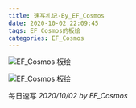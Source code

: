 ```yaml
---
title: 速写札记-By_EF_Cosmos
date: 2020-10-02 22:09:45
tags: EF_Cosmos的板绘
categories: EF_Cosmos
---
```


![EF_Cosmos 板绘](https://ftp.bmp.ovh/imgs/2020/10/d953f82bbfc9aebb.jpg)

![EF_Cosmos 板绘](https://ftp.bmp.ovh/imgs/2020/10/7ce64efdcc79507e.jpg)

每日速写
*2020/10/02 by EF_Cosmos*
